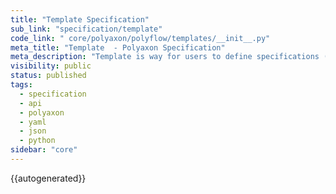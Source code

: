 ```yaml
---
title: "Template Specification"
sub_link: "specification/template"
code_link: " core/polyaxon/polyflow/templates/__init__.py"
meta_title: "Template  - Polyaxon Specification"
meta_description: "Template is way for users to define specifications (components/operations) and signal to the CLI/API that they are not executable without modification."
visibility: public
status: published
tags:
  - specification
  - api
  - polyaxon
  - yaml
  - json
  - python
sidebar: "core"
---
```


{{autogenerated}}
